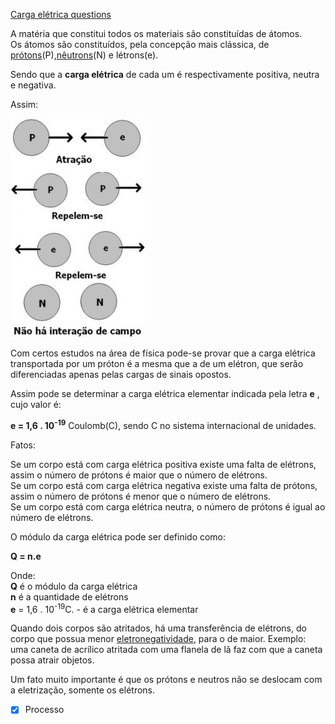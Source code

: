 [Carga elétrica questions](Carga%20el%C3%A9trica%20questions.md)

A matéria que constitui todos os materiais são constituídas de átomos.\
Os átomos são constituídos, pela concepção mais clássica, de [prótons](https://www.infoescola.com/fisica-nuclear/proton/)(P),[nêutrons](https://www.infoescola.com/fisica-nuclear/neutron/)(N) e létrons(e).

Sendo que a **carga elétrica** de cada um é respectivamente positiva,
neutra e negativa.

Assim:

![](Imagens/Pasted%20image%2020201023135849.png)

Com certos estudos na área de física pode-se provar que a carga elétrica
transportada por um próton é a mesma que a de um elétron, que serão
diferenciadas apenas pelas cargas de sinais opostos.

Assim pode se determinar a carga elétrica elementar indicada pela letra
**e** , cujo valor é:

**e = 1,6 . 10<sup>-19</sup>** Coulomb(C), sendo C no sistema internacional de
unidades.

Fatos:

Se um corpo está com carga elétrica positiva existe uma falta de
elétrons, assim o número de prótons é maior que o número de elétrons.\
 Se um corpo está com carga elétrica negativa existe uma falta de
prótons, assim o número de prótons é menor que o número de elétrons.\
 Se um corpo está com carga elétrica neutra, o número de prótons é igual
ao número de elétrons.

O módulo da carga elétrica pode ser definido como:


**Q = n.e**

Onde: \
**Q** é o módulo da carga elétrica \
**n** é a quantidade de elétrons \
**e** = 1,6 . 10<sup>-19</sup>C. - é a carga elétrica elementar 

Quando dois corpos são atritados, há uma transferência de elétrons, do
corpo que possua menor
[eletronegatividade](https://www.infoescola.com/quimica/eletronegatividade-e-eletropositividade/),
para o de maior. Exemplo: uma caneta de acrílico atritada com uma
flanela de lã faz com que a caneta possa atrair objetos.

Um fato muito importante é que os prótons e neutros não se deslocam com
a eletrização, somente os elétrons.

- [x] Processo 
